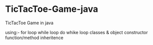 # TicTacToe-Game-java
TicTacToe Game in java 

using:-
for loop
while loop 
do whike loop
classes & object
constructor
function/method 
inheritence



